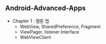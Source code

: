 ## Android-Advanced-Apps

- Chapter 1 : 웹툰 앱
  - WebView, SharedPreference, Fragment
  - ViewPager, listener Interface
  - WebViewClient
